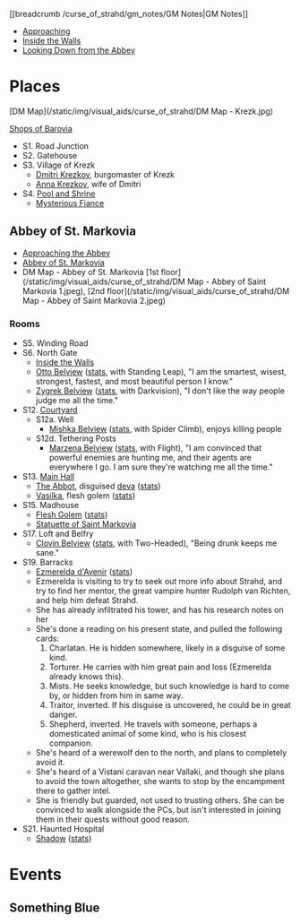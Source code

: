 [[breadcrumb /curse_of_strahd/gm_notes/GM Notes|GM Notes]]

<script type="module">
    import { init_links } from "/js/common/visual_aid_backend.js";
    init_links();
</script>

* [Approaching](^curse_of_strahd/krezk.mp4)
* [Inside the Walls](^curse_of_strahd/krezk_1.jpg)
* [Looking Down from the Abbey](^curse_of_strahd/krezk_2.jpg)
 
# Places

[DM Map](/static/img/visual_aids/curse_of_strahd/DM Map - Krezk.jpg)

[Shops of Barovia](https://www.gmbinder.com/share/-LTK3X6AKprD0KM1RLYC)

* S1. Road Junction
* S2. Gatehouse
* S3. Village of Krezk
  * [Dmitri Krezkov](^curse_of_strahd/dmitri_krezkov.png), burgomaster of Krezk
  * [Anna Krezkov](^curse_of_strahd/anna_krezkov.jpg), wife of Dmitri
* S4. [Pool and Shrine](^curse_of_strahd/krezk_shrine.mp4)
  * [Mysterious Fiance](^curse_of_strahd/mysterious_fiance.jpg)

## Abbey of St. Markovia

* [Approaching the Abbey](^curse_of_strahd/abbey_of_saint_markovia_approach.jpeg)
* [Abbey of St. Markovia](^curse_of_strahd/abbey_of_saint_markovia_1.jpg)
* DM Map - Abbey of St. Markovia [1st floor](/static/img/visual_aids/curse_of_strahd/DM Map - Abbey of Saint Markovia 1.jpeg), [2nd floor](/static/img/visual_aids/curse_of_strahd/DM Map - Abbey of Saint Markovia 2.jpeg)

### Rooms

* S5. Winding Road
* S6. North Gate
  * [Inside the Walls](^curse_of_strahd/abbey_of_st_markovia.mp4)
  * [Otto Belview](^curse_of_strahd/otto_belview.jpg) ([stats](https://5e.tools/bestiary.html#mongrelfolk_cos), with Standing Leap), "I am the smartest, wisest, strongest, fastest, and most beautiful person I know."
  * [Zygrek Belview](^curse_of_strahd/zygfrek_belview.jpg) ([stats](https://5e.tools/bestiary.html#mongrelfolk_cos), with Darkvision), "I don't like the way people judge me all the time."
* S12. [Courtyard](^curse_of_strahd/abbey_of_saint_markovia_courtyard.jpeg)
  * S12a. Well
      * [Mishka Belview](^curse_of_strahd/mishka_belview.jpg) ([stats](https://5e.tools/bestiary.html#mongrelfolk_cos), with Spider Climb), enjoys killing people
  * S12d. Tethering Posts
      * [Marzena Belview](^curse_of_strahd/marzena_belview.jpg) ([stats](https://5e.tools/bestiary.html#mongrelfolk_cos), with Flight), "I am convinced that powerful enemies are hunting me, and their agents are everywhere I go. I am sure they're watching me all the time."
* S13. [Main Hall](^curse_of_strahd/abbet_of_saint_markovia_main_hall.jpg)
  * [The Abbot](^curse_of_strahd/the_abbot.jpg), disguised [deva](^curse_of_strahd/deva.png) ([stats](https://5e.tools/bestiary.html#deva_mm))
  * [Vasilka](^curse_of_strahd/vasilka.jpg), flesh golem ([stats](https://5e.tools/bestiary.html#flesh%20golem_mm))
* S15. Madhouse
  * [Flesh Golem](^curse_of_strahd/flesh_golem.jpg) ([stats](https://5e.tools/bestiary.html#flesh%20golem_mm))
  * [Statuette of Saint Markovia](^curse_of_strahd/statuette_of_saint_markovia.jpg)
* S17. Loft and Belfry
  * [Clovin Belview](^curse_of_strahd/clovin_belview.jpg) ([stats](https://5e.tools/bestiary.html#mongrelfolk_cos), with Two-Headed), "Being drunk keeps me sane."
* S19. Barracks
  * [Ezmerelda d'Avenir](^curse_of_strahd/ezmerelda_2.jpg) ([stats](https://5e.tools/bestiary.html#ezmerelda%20d'avenir_cos))
  * Ezmerelda is visiting to try to seek out more info about Strahd, and try to find her mentor, the great vampire hunter Rudolph van Richten, and help him defeat Strahd.
  * She has already infiltrated his tower, and has his research notes on her
  * She's done a reading on his present state, and pulled the following cards:
      1. Charlatan. He is hidden somewhere, likely in a disguise of some kind. 
      2. Torturer. He carries with him great pain and loss (Ezmerelda already knows this).
      3. Mists. He seeks knowledge, but such knowledge is hard to come by, or hidden from him in same way.
      4. Traitor, inverted. If his disguise is uncovered, he could be in great danger.
      5. Shepherd, inverted. He travels with someone, perhaps a domesticated animal of some kind, who is his closest companion.
  * She's heard of a werewolf den to the north, and plans to completely avoid it. 
  * She's heard of a Vistani caravan near Vallaki, and though she plans to avoid the town altogether, she wants to stop by the encampment there to gather intel.
  * She is friendly but guarded, not used to trusting others. She can be convinced to walk alongside the PCs, but isn't interested in joining them in their quests without good reason.
* S21. Haunted Hospital
  * [Shadow](^curse_of_strahd/shadow.jpg) ([stats](https://5e.tools/bestiary.html#shadow_mm))


# Events

## Something Blue


